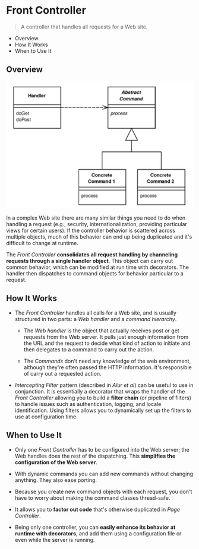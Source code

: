 # Front Controller

> A controller that handles all requests for a Web site.

* Overview
* How It Works
* When to Use It

## Overview

![](2021-07-28-00-25-39.png)

In a complex Web site there are many similar things you need to do when handling a request (e.g., security, internationalization, providing particular views for certain users). If the controller behavior is scattered across multiple objects, much of this behavior can end up being duplicated and it's difficult to change at runtime.

The *Front Controller* **consolidates all request handling by channeling requests through a single handler object**. This object can carry out common behavior, which can be modified at run time with decorators. The handler then dispatches to command objects for behavior particular to a request.

## How It Works

* The *Front Controller* handles all calls for a Web site, and is usually structured in two parts: a *Web handler* and a *command hierarchy*.

  * The *Web handler* is the object that actually receives post or get requests from the Web server. It pulls just enough information from the URL and the request to decide what kind of action to initiate and then delegates to a command to carry out the action.

  * The *Commands* don't need any knowledge of the web environment, although they're often passed the HTTP information. It's responsible of carry out a requested action.

* *Intercepting Filter* pattern (described in *Alur et al*) can be useful to use in conjunction. It is essentially a decorator that wraps the handler of the *Front Controller* allowing you to build a **filter chain** (or pipeline of filters) to handle issues such as authentication, logging, and locale identification. Using filters allows you to dynamically set up the filters to use at configuration time.

## When to Use It

* Only one *Front Controller* has to be configured into the Web server; the Web handles does the rest of the dispatching. This **simplifies the configuration of the Web server**.

* With dynamic commands you can add new commands without changing anything. They also ease porting.

* Because you create new command objects with each request, you don't have to worry about making the command classes thread-safe.

* It allows you to **factor out code** that's otherwise duplicated in *Page Controller*.

* Being only one controller, you can **easily enhance its behavior at runtime with decorators**, and add them using a configuration file or even while the server is running.
